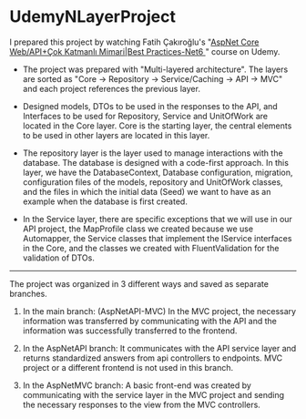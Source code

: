 # UdemyNLayerProject  

I prepared this project by watching Fatih Çakıroğlu's "[AspNet Core Web/API+Çok Katmanlı Mimari|Best Practices-Net6
](https://www.udemy.com/course/asp-net-core-api-web-cok-katmanli-mimari-api-best-practices/)" course on Udemy.  

 * The project was prepared with "Multi-layered architecture". The layers are sorted as "Core -> Repository -> Service/Caching -> API -> MVC" and each project references the previous layer.  
  
 * Designed models, DTOs to be used in the responses to the API, and Interfaces to be used for Repository, Service and UnitOfWork are located in the Core layer. Core is the starting layer, the central elements to be used in other layers are located in this layer.  
  
 * The repository layer is the layer used to manage interactions with the database. The database is designed with a code-first approach. In this layer, we have the DatabaseContext, Database configuration, migration, configuration files of the models, repository and UnitOfWork classes, and the files in which the initial data (Seed) we want to have as an example when the database is first created.  
  
 * In the Service layer, there are specific exceptions that we will use in our API project, the MapProfile class we created because we use Automapper, the Service classes that implement the IService interfaces in the Core, and the classes we created with FluentValidation for the validation of DTOs.


***
The project was organized in 3 different ways and saved as separate branches.

  1. In the main branch: (AspNetAPI-MVC) In the MVC project, the necessary information was transferred by communicating with the API and the information was successfully transferred to the frontend.

  2. In the AspNetAPI branch: It communicates with the API service layer and returns standardized answers from api controllers to endpoints. MVC project or a different frontend is not used in this branch.

  3. In the AspNetMVC branch: A basic front-end was created by communicating with the service layer in the MVC project and sending the necessary responses to the view from the MVC controllers.

